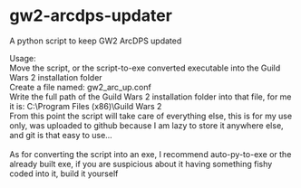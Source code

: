 # gw2-arcdps-updater
A python script to keep GW2 ArcDPS updated

Usage:\
Move the script, or the script-to-exe converted executable into the Guild Wars 2 installation folder\
Create a file named: gw2_arc_up.conf\
Write the full path of the Guild Wars 2 installation folder into that file, for me it is: C:\Program Files (x86)\Guild Wars 2\
From this point the script will take care of everything else, this is for my use only, was uploaded to github because I am lazy to store it anywhere else, and git is that easy to use...\
\
As for converting the script into an exe, I recommend auto-py-to-exe or the already built exe, if you are suspicious about it having something fishy coded into it, build it yourself
